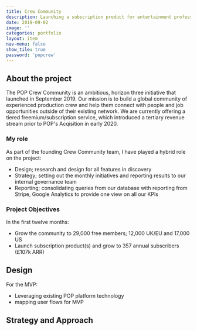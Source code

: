 ```yaml
---
title: Crew Community
description: Launching a subscription product for entertainment professionals
date: 2019-09-02
image: ''
categories: portfolio
layout: item
nav-menu: false
show_tile: true
password: 'popcrew'
---
```


## About the project 
The POP Crew Community is an ambitious, horizon three initiative that launched in September 2019. Our mission is to build a global community of experienced production crew and help them connect with people and job opportunities outside of their existing network. We are currently offering a tiered freemium/subscription service, which introduced a tertiary revenue stream prior to POP's Acqisition in early 2020.

### My role
As part of the founding Crew Community team, I have played a hybrid role on the project: 
* Design; research and design for all features in discovery
* Strategy; setting out the monthly initiatives and reporting results to our internal governance team
* Reporting; consolidating queries from our database with reporting from Stripe, Google Analytics to provide one view on all our KPIs

### Project Objectives
In the first twelve months:
* Grow the community to 29,000 free members; 12,000 UK/EU and 17,000 US
* Launch subscription product(s) and grow to 357 annual subscribers (£107k ARR)

## Design
For the MVP: 
* Leveraging existing POP platform technology
* mapping user flows for MVP


## Strategy and Approach
